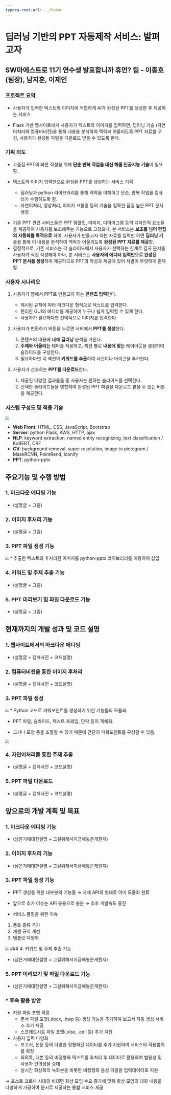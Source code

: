 ```yaml
---
typora-root-url: ../human
---
```


# **딥러닝** 기반의 PPT 자동제작 서비스: **발펴고자**

## SW마에스트로 11기 연수생  **발표합니까 휴먼?** 팀 - **이종호**(팀장)**, 남지훈, 이제인**



### 프로젝트 요약

* 사용자가 입력한 텍스트와 이미지에 적합하게 AI가 완성된 PPT를 생성한 후 제공하는 서비스

* Flask 기반 웹사이트에서 사용자가 텍스트와 이미지를 입력하면, 딥러닝 기술 (자연어처리와 컴퓨터비전)을 통해 내용을 분석하여 맥락과 어울리도록 PPT 자료를 구성, 사용자가 완성된 파일을 다운로드 받을 수 있도록 한다.

### 기획 의도

* 고품질 PPT의 빠른 작성을 위해 **단순 반복 작업을 대신 해줄 인공지능 기술**이 필요함.

* 텍스트와 이미지 입력만으로 완성된 PPT를 생성하는 서비스 기획
  * 딥러닝과 python 라이브러리를 통해 맥락을 이해하고 단순, 반복 작업을 컴퓨터가 수행하도록 함.
  * 자연어처리, 영상처리, 이미지 크롤링 등의 기술을 접목한 품질 높은 PPT 문서 생성

- 기존 PPT 관련 서비스들은 PPT 템플릿, 이미지, 다이어그램 등의 디자인적 요소들을 제공하여 사용자를 보조해주는 기능으로 그쳤으나, 본 서비스는 **보조를 넘어 편집의 자동화를 목적으로** 하여, 사용자가 만들고자 하는 자료를 입력만 하면 **딥러닝 기**술을 통해 이 내용을 분석하여 맥락과 어울리도록 **완성된 PPT 자료를 제공**함.
- 결정적으로, 기존 서비스는 각 슬라이드에서 사용자가 선택하는 한계로 결국 문서를 사용자가 직접 작성해야 하나, 본 서비스는 **사용자의 에디터 입력만으로 완성된 PPT 문서를 생성**하여 제공하므로 PPT의 작성과 제공에 있어 차별이 뚜렷하게 존재함.

### 사용자 시나리오

1. 사용자가 웹에서 PPT로 만들고자 하는 **콘텐츠 입력**한다.
   - 제시된 규칙에 따라 마크다운 형식으로 텍스트를 입력한다.
   - 편리한 GUI의 에디터를 제공하여 누구나 쉽게 입력할 수 있게 한다.
   - 사용자가 필요하다면 선택적으로 이미지를 입력한다.

2. 사용자가 변환하기 버튼을 누르면 서버에서 **PPT를 생성**한다.
   1. 콘텐츠의 내용에 대해 **딥러닝** 분석을 거친다.
   2. **주제와 어울리는** 테마를 적용하고, 섹션 별로 **내용에 맞는** 레이아웃을 결정하여 슬라이드를 구성한다.
   3. 필요하다면 각 섹션의 **키워드를 추출**하여 사진이나 아이콘을 추가한다.

3. 사용자가 선호하는 **PPT를 다운로드**한다.
   1.  제공된 다양한 결과물들 중 사용자는 원하는 슬라이드를 선택한다.
   2. 선택한 슬라이드들을 병합하여 완성된 PPT 파일을 다운로드 받을 수 있는 버튼을 제공한다.

### 시스템 구성도 및 적용 기술

<img src="/sysArchImage.png" style="zoom:67%;" />

* **Web Front**:  HTML, CSS, JavaScript, Bootstrap
* **Server**:  python Flask, AWS, HTTP, ajax
* **NLP**:  keyword extraction, named entity recognizing, text classification / KoBERT, CRF
* **CV**:  background removal, super resolution, image to pictogram / MaskRCNN, PointRend, Iconify
* **PPT**:  python-pptx



## 주요기능 및 수행 방법

### 1. 마크다운 에디팅 기능

* (설명글 + 그림)

### 2. 이미지 후처리 기능

* (설명글 + 그림)

### 3. PPT 파일 생성 기능

<img src="/image/3_기능설명.png" style="zoom:67%;" />
* 추출한 텍스트와 후처리된 이미지를
python-pptx 라이브러리를 이용하여 삽입


### 4. 키워드 및 주제 추출 기능

* (설명글 + 그림)

### 5. PPT 미리보기 및 파일 다운로드 기능

* (설명글 + 그림)



## 현재까지의 개발 성과 및 코드 설명

### 1. 웹사이트에서의 마크다운 에디팅

* (설명글 + 캡쳐사진 + 코드설명)

### 2. 컴퓨터비전을 통한 이미지 후처리

* (설명글 + 캡쳐사진 + 코드설명)

### 3. PPT 파일 생성

<img src="/image/객체구조도.PNG" style="zoom:67%;" />
* Python 코드로 파워포인트를 생성하기 위한 기능들의 모듈화.

* PPT 파일, 슬라이드, 텍스트 프레임, 단락 등이 객체화.

* 크기나 모양 등을 조절할 수 있기 때문에 간단히 파워포인트를 구성할 수 있음.
<img src="/image/3_코드2.png" style="zoom:67%;" />

### 4. 자연어처리를 통한 주제 추출

* (설명글 + 캡쳐사진 + 코드설명)

### 5. PPT 파일 다운로드

* (설명글 + 캡쳐사진 + 코드설명)



## 앞으로의 개발 계획 및 목표

### 1. 마크다운 에디팅 기능

* (남은거에대한설명 + 그걸위해서지금해놓은게뭔지)

### 2. 이미지 후처리 기능

* (남은거에대한설명 + 그걸위해서지금해놓은게뭔지)

### 3. PPT 파일 생성 기능
* PPT 생성을 위한 대부분의 기능들
→ 자체 API의 형태로 이미 모듈화 완료

* 앞으로 추가 이슈는 API 응용으로 충분
→ 추후 개발속도 증진

* 서비스 품질을 위한 이슈
1. 폰트 종류 추가
2. 개행 규칙 개선
3. 템플릿 다양화
<img src="/image/3_계획.png" style="zoom:67%;" />
### 4. 키워드 및 주제 추출 기능

* (남은거에대한설명 + 그걸위해서지금해놓은게뭔지)

### 5. PPT 미리보기 및 파일 다운로드 기능

* (남은거에대한설명 + 그걸위해서지금해놓은게뭔지)



### * 후속 활용 방안

* 지원 파일 포맷 확장
  * 문서 파일 포맷(.docx, .hwp 등) 생성 기능을 추가하여 보고서 자동 생성 서비스 추가 제공
  * 스프레드시트 파일 포맷(.xlsx, .cell 등) 추가 지원
* 사용자 입력 다양화
  * 보고서, 논문 등의 다양한 정형화된 데이터를 추가 지원하여 서비스의 적용범위를 확장
  * 회의록, 대본 등의 비정형화 텍스트를 후처리 후 데이터로 활용하여 범용성 및 사용자 편의성을 증대
  * 실시간 화상회의 녹화본을 비롯한 비정형화 음성 파일을 입력데이터로 지원

→ 포스트 코로나 시대의 비대면 화상 모임 수요 증가에 맞춰 화상 모임의 대화 내용을 다양하게 가공하여 문서로 제공하는 통합 서비스 제공